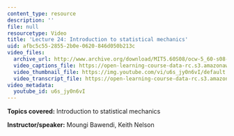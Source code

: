 ```yaml
---
content_type: resource
description: ''
file: null
resourcetype: Video
title: 'Lecture 24: Introduction to statistical mechanics'
uid: afbc5c55-2855-2b0e-0620-846d050b213c
video_files:
  archive_url: http://www.archive.org/download/MIT5.60S08/ocw-5_60-s08-lec24_300k.mp4
  video_captions_file: https://open-learning-course-data-rc.s3.amazonaws.com/5-60-thermodynamics-kinetics-spring-2008/a22f26bf36195cceb3375eafe400138f_u6s_jy0n6vI.vtt
  video_thumbnail_file: https://img.youtube.com/vi/u6s_jy0n6vI/default.jpg
  video_transcript_file: https://open-learning-course-data-rc.s3.amazonaws.com/5-60-thermodynamics-kinetics-spring-2008/31ff43c96720ec487dbe8c06a03f838f_u6s_jy0n6vI.pdf
video_metadata:
  youtube_id: u6s_jy0n6vI
---
```


**Topics covered:** Introduction to statistical mechanics

**Instructor/speaker:** Moungi Bawendi, Keith Nelson